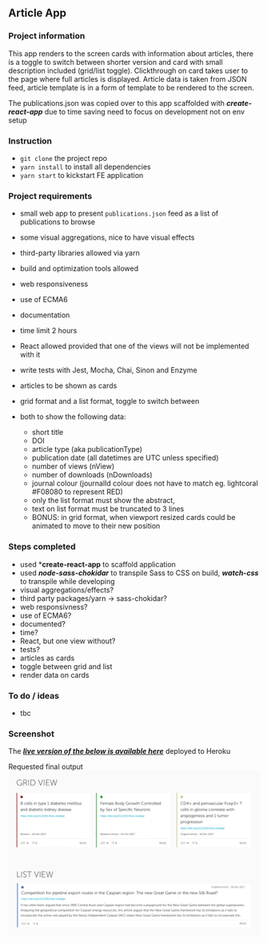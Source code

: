 ## Article App 

### Project information

This app renders to the screen cards with information about articles, there is a toggle to switch between shorter version and card with small description included (grid/list toggle). Clickthrough on card takes user to the page where full articles is displayed. Article data is taken from JSON feed, article template is in a form of <html> template to be rendered to the screen.

The publications.json was copied over to this app scaffolded with ***create-react-app*** due to time saving need to focus on development not on env setup

### Instruction
- ```git clone``` the project repo
- ```yarn install``` to install all dependencies
- ```yarn start``` to kickstart FE application

### Project requirements

- small web app to present ```publications.json``` feed as a list of publications to browse
- some visual aggregations, nice to have visual effects
- third-party libraries allowed via yarn
- build and optimization tools allowed
- web responsiveness
- use of ECMA6
- documentation
- time limit 2 hours
- React allowed provided that one of the views will not be implemented with it
- write tests with Jest, Mocha, Chai, Sinon and Enzyme

- articles to be shown as cards
- grid format and a list format, toggle to switch between
- both to show the following data:
  - short title
  - DOI
  - article type (aka publicationType)
  - publication date (all datetimes are UTC unless specified)
  - number of views (nView)
  - number of downloads (nDownloads)
  - journal colour (journalId colour does not have to match eg. lightcoral #F08080 to represent RED)
  - only the list format must show the abstract, 
  - text on list format must be truncated to 3 lines
  - BONUS: in grid format, when viewport resized cards could be animated to move to their new position


### Steps completed
- used ***create-react-app** to scaffold application
- used ***node-sass-chokidar*** to transpile Sass to CSS on build, ***watch-css*** to transpile while developing
- visual aggregations/effects?
- third party packages/yarn -> sass-chokidar?
- web responsivness?
- use of ECMA6?
- documented?
- time?
- React, but one view without?
- tests?
- articles as cards
- toggle between grid and list
- render data on cards

### To do / ideas
- tbc

### Screenshot

The [***live version of the below is available here***](https://google.com/) deployed to Heroku 

Requested final output
![Screenshot](public/screenshot.png)